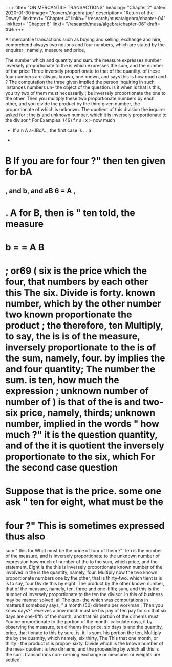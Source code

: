 +++
title=  "ON MERCANTILE TRANSACTIONS"
heading=  "Chapter 2"
date=  2020-01-30
image=  "/covers/algebra.jpg"
description=  "Return of the Dowry"
linkbtext=  "Chapter 4"
linkb=  "/research/musa/algebra/chapter-04"
linkftext=  "Chapter 6"
linkf=  "/research/musa/algebra/chapter-06"
draft=  true
+++

All mercantile transactions such as buying and selling, exchange and hire, comprehend always two notions and four numbers, which are stated by the enquirer ; namely, measure and price,

The number which and quantity and sum.
the measure
expresses
number
inversely proportionate to the
is
which expresses the sum, and the number of the price
Three
inversely proportionate to that of the quantity.
of these four numbers are always known, one
known, and
says
this is
how much
and
?
The computation
the three given
implied
the person inquiring
in such instances
numbers
un-
the object of the question.
is
it
when
is
that
is this,
you try
two of them must necessarily
;
be inversely proportionate the one to the other.
Then
you multiply these two proportionate numbers by each
other, and you divide the product by the third given
number, the proportionate of which is unknown. The
quotient of this division
the inquirer asked for
;
the
is
and
unknown number, which
it is
inversely proportionate
to the divisor.*
For
Examples.
(49)
f r s i x >
now much
* If a
n
A
a-JBoA.
,
the first case
is
.
.
a
-
B
If
you are
for four ?" then ten
given for
bA
= 
,
and
b,
and
aB
6 =
A
,
-
.
A
for
B, then
is
" ten
told,
the measure
= 
b
=  = 
A B
= 
;
or69
(
six
is
the price
which
the
four, that
numbers by each other
this
The
six.
Divide
is forty.
known number, which
by the other
number
two known proportionate
the product
;
the
therefore, ten
Multiply,
to say, the
is
is
of the measure,
inversely proportionate to the
is
of the sum, namely, four.
by
implies the
and four
quantity;
The number
the sum.
is ten,
how much
the expression
;
unknown number of
number of
)
is
that of the
is
and two-
six
price, namely,
thirds; unknown number, implied in the words
" how much ?" it is the
question
quantity, and
of the
it is
quotient
the
inversely proportionate to the six, which
For
the second case
question
= 
Suppose
that
is
the price.
some one ask
" ten for
eight, what must be the
= 
four ?" This
is
sometimes expressed thus
also
= 
sum
"
this
for
What
must be the price of four of them ?" Ten is the number
of the measure, and is inversely proportionate to the
unknown number of
expression
how much of
number of the
to
the sum, which
price,
and
the statement.
Eight
is
the
this is inversely proportionate
known number of
the
involved in the
is
the quantity, namely, four.
Multiply now the two known proportionate numbers one
by the other, that
is
thirty-two.
which
tient
is
is
is
to say, four
Divide
this
by
eight.
The product
by the other known number,
that of the measure, namely, ten.
three and one-fifth;
sum, and
this is the
number of
inversely proportionate to the ten
the divisor. In this
of business
may be
manner
solved.
all
The quo-
the
which was
computations in mattersIf somebody says, " a
month
(50) dirhems per
workman
;
Then you know
days?"
receives a
how much must be
his
pay of ten
pay
for six
that six days are one-fifth of
the month; and that his portion of the dirhems must
You
be proportionate to the portion of the month.
calculate
days,
it
by observing
the measure, ten dirhems the price, six days
is
and
the quantity,
price, that
tionate to
this
by
sure.
is,
it,
is
sum.
his portion the
ten,
Multiply the
by the quantity, which
namely, six
thirty,
The
This
that one month, or thirty
;
the product
is
is propor-
sixty. Divide
which is the known number of the mea-
quotient
is
two dirhems, and
the proceeding by which
all
this is the
sum.
transactions con-
cerning exchange or measures or weights are settled.
